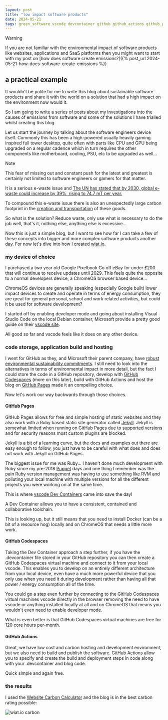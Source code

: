 ```yaml
---
layout: post
title: "low impact software products"
date: 2024-05-21
tags: green_software vscode devcontainer github github_actions github_pages github_codespaces jekyll website_carbon_calculator
---
```


> [!WARNING]
> If you are not familiar with the environmental impact of software products like websites, applications and SaaS platforms then you might want to start with my post on [how does software create emissions?]({% post_url 2024-05-21-how-does-software-create-emissions %})

## a practical example

It wouldn't be polite for me to write this blog about sustainable software products and share it with the world on a solution that had a high impact on the environment now would it.

So I am going to write a series of posts about my investigations into the causes of emissions from software and some of the solutions I have trialled whilst creating this blog.

Let us start the journey by talking about the software engineers device itself.  Commonly this has been a high-powered usually heavily gaming inspired full tower desktop, quite often with parts like CPU and GPU being upgraded on a regular cadence which in turn requires the other components like motherboard, cooling, PSU, etc to be upgraded as well...

> [!NOTE]
> This fear of missing out and constant push for the latest and greatest is certainly not limited to software engineers or gamers for that matter.
>
> It is a serious e-waste issue and [The UN has stated that by 2030, global e-waste could increase by 39%, rising to 74.7 mT per year.](https://www.tier1.com/e-waste-are-we-literally-throwing-away-millions-of-pounds/)

To compound this e-waste issue there is also an unexpectedly large carbon footprint in the [creation and transportation](https://circularcomputing.com/news/carbon-footprint-laptop/) of these goods.

So what is the solution?  Reduce waste, only use what is necessary to do the job well, that's it, nothing else, anything else is excessive...

Now this is just a simple blog, but I want to see how far I can take a few of these concepts into bigger and more complex software products another day.  For now let's dive into how I created [wiat.io](https://wiat.io/).

### my device of choice

I purchased a two year old Google Pixelbook Go off eBay for under £200 that will continue to receive updates until 2029.  This feels quite the opposite to a normal developers device, a ChromeOS browser based device...

ChromeOS devices are generally speaking (especially Google built) lower impact devices to create and operate in terms of energy consumption, they are great for general personal, school and work related activities, but could it be used for software development?

I started off by enabling developer mode and going about installing Visual Studio Code on the local Debian container, Microsoft provide a pretty good guide on their [vscode site](https://code.visualstudio.com/blogs/2020/12/03/chromebook-get-started).

All good so far and vscode feels like it does on any other device.

### code storage, application build and hosting

I went for GitHub as they, and Microsoft their parent company, have [robust environmental sustainability commitments](https://github.blog/2021-04-22-environmental-sustainability-github/).  I still need to look into the alternatives in terms of environmental impact in more detail, but the fact I could store the code in a GitHub repository, develop with [GitHub Codespaces](https://github.com/features/codespaces) (more on this later), build with GitHub Actions and host the blog on [GitHub Pages](https://pages.github.com/) made it an compelling choice.

Now let's work our way backwards through those choices.

#### GitHub Pages

GitHub Pages allows for free and simple hosting of static websites and they also work with a Ruby based static site generator called [Jekyll](https://jekyllrb.com/).  Jekyll is somewhat limited when running on GitHub Pages due to [supported versions](https://pages.github.com/versions/) and for security reasons most custom plugins are blocked.

Jekyll is a bit of a learning curve, but the docs and examples out there are easy enough to follow, you just have to be careful with what does and does not work with Jekyll on GitHub Pages.

The biggest issue for me was Ruby...  I haven't done much development with Ruby since my pre-2018 [Puppet](https://www.puppet.com/) days and one thing I remember was the pain Ruby version management was having to use something like RVM and polluting your local machine with multiple versions for all the different projects you were working on at the same time.

This is where [vscode Dev Containers](https://code.visualstudio.com/docs/devcontainers/tutorial) came into save the day!

A Dev Container allows you to have a consistent, contained and collaborative toolchain.

This is looking up, but it still means that you need to install Docker (can be a bit of a resource hog) locally and on ChromeOS that needs a little more work.

#### GitHub Codespaces

Taking the Dev Container approach a step further, if you have the .devcontainer file stored in your GitHub repository you can then create a GitHub Codespaces virtual machine and connect to it from your local vscode.  This enables you to develop on an entirely different architecture from your local device, even have a much more powerful device that you only use when you need it during development rather than having all that power / energy consumption all of the time.

You could go a step even further by connecting to the GitHub Codespaces virtual machines vscode directly in the browser removing the need to have vscode or anything installed locally at all and on ChromeOS that means you wouldn't even need to enable developer mode.

What is even better is that GitHub Codespaces virtual machines are free for 120 core hours per-month.

#### GitHub Actions

Great, we have low cost and carbon hosting and development environment, but we also need to build and publish the software.  GitHub Actions allow you to specify and create the build and deployment steps in code along with your .devcontainer and blog code.

Quick simple and again free.

### the results

I used the [Website Carbon Calculator](https://www.websitecarbon.com/) and the blog is in the best carbon rating possible:

![wiat.io carbon]({{site.baseurl}}/assets/wiat-io-carbon.png)
